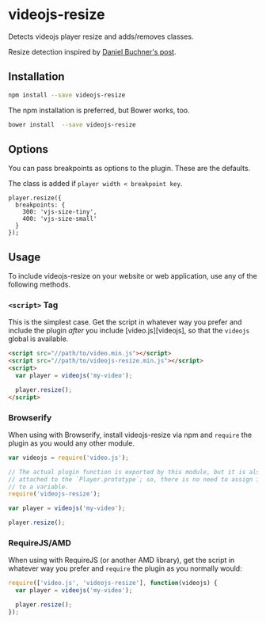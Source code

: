 # videojs-resize

Detects videojs player resize and adds/removes classes.

Resize detection inspired by [Daniel Buchner's post](http://www.backalleycoder.com/2013/03/18/cross-browser-event-based-element-resize-detection/).

## Installation

```sh
npm install --save videojs-resize
```

The npm installation is preferred, but Bower works, too.

```sh
bower install  --save videojs-resize
```

## Options
You can pass breakpoints as options to the plugin. These are the defaults.

The class is added if `player width < breakpoint key`.

```
player.resize({
  breakpoints: {
    300: 'vjs-size-tiny',
    400: 'vjs-size-small'
  }
});
```

## Usage

To include videojs-resize on your website or web application, use any of the following methods.

### `<script>` Tag

This is the simplest case. Get the script in whatever way you prefer and include the plugin _after_ you include [video.js][videojs], so that the `videojs` global is available.

```html
<script src="//path/to/video.min.js"></script>
<script src="//path/to/videojs-resize.min.js"></script>
<script>
  var player = videojs('my-video');

  player.resize();
</script>
```

### Browserify

When using with Browserify, install videojs-resize via npm and `require` the plugin as you would any other module.

```js
var videojs = require('video.js');

// The actual plugin function is exported by this module, but it is also
// attached to the `Player.prototype`; so, there is no need to assign it
// to a variable.
require('videojs-resize');

var player = videojs('my-video');

player.resize();
```

### RequireJS/AMD

When using with RequireJS (or another AMD library), get the script in whatever way you prefer and `require` the plugin as you normally would:

```js
require(['video.js', 'videojs-resize'], function(videojs) {
  var player = videojs('my-video');

  player.resize();
});
```
